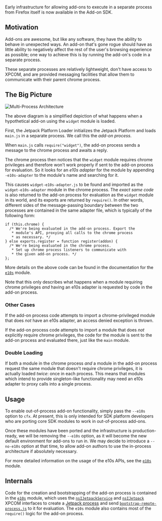 Early infrastructure for allowing add-ons to execute in a separate process from Firefox itself is now available in the Add-on SDK.

## Motivation ##

Add-ons are awesome, but like any software, they have the ability to behave in unexpected ways. An add-on that's gone rogue should have as little ability to negatively affect the rest of the user's browsing experience as possible; one way to achieve this is by running the add-on's code in a separate process.

These separate processes are relatively lightweight, don't have access to XPCOM, and are provided messaging facilities that allow them to communicate with their parent chrome process.

## The Big Picture ##

![Multi-Process Architecture](media/twitter-widget.png)

The above diagram is a simplified depiction of what happens when a hypothetical add-on using the `widget` module is loaded.

First, the Jetpack Platform Loader initializes the Jetpack Platform and loads `main.js` in a separate process. We call this the *add-on process*.

When `main.js` calls `require("widget")`, the add-on process sends a message to the chrome process and awaits a reply.

The chrome process then notices that the `widget` module requires chrome privileges and therefore won't work properly if sent to the add-on process for evaluation. So it looks for an *e10s adapter* for the module by appending `-e10s-adapter` to the module's name and searching for it.

This causes `widget-e10s-adapter.js` to be found and imported as the `widget-e10s-adapter` module in the chrome process. The *exact same code* is also returned to the add-on process for evaluation as the `widget` module in its world, and its exports are returned by `require()`. In other words, different sides of the message-passing boundary between the two processes are contained in the same adapter file, which is typically of the following form:

    if (this.chrome) {
      /* We're being evaluated in the add-on process. Export the
       * module's API, proxying all calls to the chrome process
       * as necessary. */
    } else exports.register = function register(addon) {
      /* We're being evaluated in the chrome process.
       * Set up chrome process listeners to communicate with
       * the given add-on process. */
    };

More details on the above code can be found in the documentation for the <code>[e10s][]</code> module.

Note that this only describes what happens when a module requiring chrome privileges *and* having an e10s adapter is requested by code in the add-on process.

### Other Cases ###

If the add-on process code attempts to import a chrome-privileged module that does *not* have an e10s adapter, an access denied exception is thrown.

If the add-on process code attempts to import a module that does *not* explicitly require chrome privileges, the code for the module is sent to the add-on process and evaluated there, just like the `main` module.

### Double Loading ###

If both a module in the chrome process *and* a module in the add-on process request the same module that doesn't require chrome privileges, it is actually loaded *twice*: once in each process. This means that modules which intend to provide singleton-like functionality may need an e10s adapter to proxy calls into a single process.

## Usage ##

To enable out-of-process add-on functionality, simply pass the `--e10s` option to `cfx`. At present, this is only intended for SDK platform developers who are porting core SDK modules to work in out-of-process add-ons.

Once these modules have been ported and the infrastructure is production-ready, we will be removing the `--e10s` option, as it will become the new default environment for add-ons to run in. We may decide to introduce a `--no-e10s` option at that time, to allow add-on authors to use the in-process architecture if absolutely necessary.

For more detailed information on the usage of the e10s APIs, see the <code>[e10s][]</code> module.

## Internals ##

Code for the creation and bootstrapping of the add-on process is contained in the <code>[e10s][]</code> module, which uses the <code>[nsIJetpackService][]</code> and <code>[nsIJetpack][]</code> XPCOM interfaces to create a [Jetpack process][] and send <code>[bootstrap-remote-process.js][]</code> to it for evaluation. The `e10s` module also contains most of the `require()` logic for the add-on process.

[e10s]: #module/api-utils/e10s

[bootstrap-remote-process.js]: packages/api-utils/data/bootstrap-remote-process.js
[nsIJetpackService]: https://developer.mozilla.org/en/nsIJetpackService
[nsIJetpack]: https://developer.mozilla.org/en/nsIJetpack
[Jetpack process]: https://developer.mozilla.org/en/Jetpack_Processes
